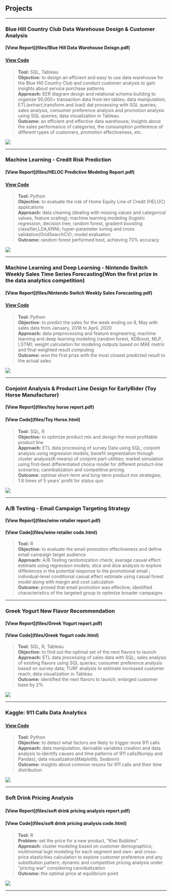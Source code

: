 ## Projects  


---
### Blue Hill Country Club Data Warehouse Design & Customer Analysis
#### [View Report](files/Blue Hill Data Warehouse Deisgn.pdf)  
#### [View Code](https://github.com/lisichun227/lisichun227.github.io/blob/master/files/dw.sql)　
>**Tool:** SQL, Tableau  <br>
>**Objective:** to design an efficient and easy to use data warehouse for the Blue Hill Country Club and conduct customer analysis to gain insights about service purchase patterns  <br>
>**Approach:** EER diagram design and relational schema building to organize 50,000+ transaction data from ten tables; data manipulation; ETL(extract,transform and load) dat processing with SQL queries; sales analysis, consumer preference analysis and promotion analysis using SQL queries; data visualization in Tableau  <br>
>**Outcome:** an efficient and effective data warehouse; insights about the sales performance of categories, the consumption preference of different types of customers, promotion effectiveness, etc.  <br>

<img src="images/getImage.gif">

---
### Machine Learning - Credit Risk Prediction 
#### [View Report](files/HELOC Predictive Modeling Report.pdf)  
#### [View Code](https://github.com/lisichun227/lisichun227.github.io/blob/master/files/Credit%20Risk%20Prediction.ipynb)　
> **Tool:** Python  <br>
>**Objective:** to evaluate the risk of Home Equity Line of Credit (HELOC) applications  <br>
>**Approach:** data cleaning (dealing with missing values and categorical values, feature scaling); machine learning modeling (logistic regression, decision tree, random forest, gradient boosting classifier,LDA,KNN); hyper-parameter tuning and cross validation(GridSearchCV); model evaluation  <br>
>**Outcome:** random forest performed best, achieving 73% accuracy  <br>

<img src="images/credit-card-application-cover-1-1024x695.jpg" >

---
### Machine Learning and Deep Learning - Nintendo Switch Weekly Sales Time Series Forecasting(Won the first prize in the data analytics competition)  <br>
#### [View Report](files/Nintendo Switch Weekly Sales Forecasting.pdf)
#### [View Code](https://github.com/lisichun227/lisichun227.github.io/blob/master/files/Nintendo%20Switch%20Weekly%20Sales%20Forecasting.ipynb)　　
>**Tool:** Python  <br>
>**Objective:** to predict the sales for the week ending on 9, May with sales data from January, 2018 to April, 2020  <br>
>**Approach:** data preprocessing and feature engineering; machine learning and deep learning modeling (random forest, XGBoost, MLP, LSTM); weight calculation for modeling outputs based on MAE metric and final weighted result computing  <br>
>**Outcome:** won the first prize with the most closest predicted result to the actual sales  <br>

<img src="images/Nintendo 6.png" >

---
### Conjoint Analysis & Product Line Design for EarlyRider (Toy Horse Manufacturer)  <br>
#### [View Report](files/toy horse report.pdf)    
#### [View Code](files/Toy Horse.html)  　
> **Tool:** SQL, R  <br>
> **Objective:** to optimize product mix and design the most profitable product line  <br> 
> **Approach:** ETL data processing of survey Data using SQL; conjoint analysis using regression models; benefit segmentation through cluster analysis(K-means) of conjoint part-utilities; market simulation using first-best differentiated choice model for different product-line scenarios; cannibalization and competitive pricing  <br>
> **Outcome:** optimal short-term and long-term product mix strategies; 1.8 times of 5 years’ profit for status quo  <br>

<img src="images/toy horse 3.png">

---
### A/B Testing - Email Campaign Targeting Strategy
#### [View Report](files/wine retailer report.pdf) 
#### [View Code](files/wine retailer code.html) 
> **Tool:** R  <br>
> **Objective:**  to evaluate the email promotion effectiveness and define email campaign target audience <br> 
> **Approach:** A/B Testing randomization check; average casual effect estimate using regression models; slice and dice analysis to explore differences in the potential response to the promotional email ; individual-level conditional casual effect estimate using casual forest model along with margin and cost calculation  <br>
> **Outcome:** proved that email promotion was effective; identified characteristics of the targeted group to optimize broader campaigns  <br>



---
### Greek Yogurt New Flavor Recommendation  <br>
#### [View Report](files/Greek Yogurt report.pdf)  
#### [View Code](files/Greek Yogurt code.html)  
>**Tool:** SQL, R, Tableau  <br>
>**Objective:** to find out the optimal set of the next flavors to launch  <br>
>**Approach:**  ETL data processing of sales data with SQL; sales analysis of existing flavors using SQL queries; consumer preference analysis based on survey data; TURF analysis to estimate increased customer reach; data visualization in Tableau  <br>
>**Outcome:** identified the next flavors to launch; enlarged customer base by 2%  <br>

<img src="images/yogurt 10.png" >

---
### Kaggle: 911 Calls Data Analytics  <br> 
#### [View Code](https://github.com/lisichun227/lisichun227.github.io/blob/master/files/911%20Calls%20Data%20Analytics%20Project.ipynb)　
> **Tool:** Python  <br>
> **Objective:**  to detect what factors are likely to trigger more 911 calls  <br> 
> **Approach:** data manipulation, derivable variables creation and data analysis to identify causes and time patterns of 911 calls(Numpy and Pandas); data visualization(Matplotlib, Seaborn)  <br>
> **Outcome:** insights about common resons for 911 calls and their time distribution  <br>

<img src="images/911 calls 10.png"  >

---
### Soft Drink Pricing Analysis
#### [View Report](files/soft drink pricing analysis report.pdf)　　
#### [View Code](files/soft drink pricing analysis code.html)　　
>**Tool:** R  <br>
>**Problem:**  set the price for a new product, “Kiwi Bubbles”  <br>
>**Approach:** cluster modeling based on customer demographics; multinomial logit modeling for each segment and own- and cross-price elasticities calculation to explore customer preference and any substitution pattern; dynamic and competitive pricing analysis under “pricing war” considering cannibalization  <br>
>**Outcome:** the optimal price at equilibrium point  <br>

<img src="images/drink 3.png" >


---

